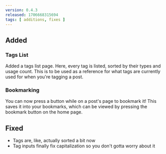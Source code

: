 ```yaml
---
version: 0.4.3
released: 1706668315694
tags: [ additions, fixes ]
---
```


## Added
### Tags List
Added a tags list page. Here, every tag is listed, sorted by their types and usage count. This is to be used as a reference for what tags are currently used for when you're tagging a post.

### Bookmarking
You can now press a button while on a post's page to bookmark it! This saves it into your bookmarks, which can be viewed by pressing the bookmark button on the home page.

## Fixed
- Tags are, like, actually sorted a bit now
- Tag inputs finally fix capitalization so you don't gotta worry about it